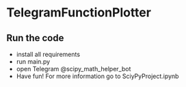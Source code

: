 # TelegramFunctionPlotter
## Run the code
- install all requirements 
- run main.py
- open Telegram @scipy_math_helper_bot
- Have fun! 
For more information go to SciyPyProject.ipynb
